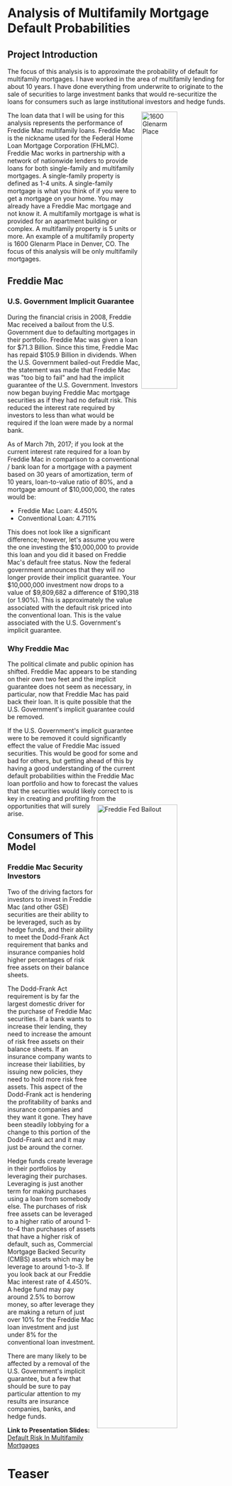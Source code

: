 # Analysis of Multifamily Mortgage Default Probabilities

## Project Introduction
The focus of this analysis is to approximate the probability of default for multifamily mortgages. I have worked in the area of multifamily lending for about 10 years. I have done everything from underwrite to originate to the sale of securities to large investment banks that would re-securitize the loans for consumers such as large institutional investors and hedge funds.

<img align="right" src="/img/thumbs_1600-Glenarm-002.jpg" alt="1600 Glenarm Place" width=40%>

The loan data that I will be using for this analysis represents the performance of Freddie Mac multifamily loans. Freddie Mac is the nickname used for the Federal Home Loan Mortgage Corporation (FHLMC). Freddie Mac works in partnership with a network of nationwide lenders to provide loans for both single-family and multifamily mortgages. A single-family property is defined as 1-4 units. A single-family mortgage is what you think of if you were to get a mortgage on your home. You may already have a Freddie Mac mortgage and not know it. A multifamily mortgage is what is provided for an apartment building or complex. A multifamily property is 5 units or more. An example of a multifamily property is 1600 Glenarm Place in Denver, CO. The focus of this analysis will be only multifamily mortgages.

## Freddie Mac

### U.S. Government Implicit Guarantee

<img align="right" src="/img/investor-presentation.pdf.jpg" alt="Freddie Fed Bailout" width=60%>

During the financial crisis in 2008, Freddie Mac received a bailout from the U.S. Government due to defaulting mortgages in their portfolio. Freddie Mac was given a loan for $71.3 Billion. Since this time, Freddie Mac has repaid $105.9 Billion in dividends. When the U.S. Government bailed-out Freddie Mac, the statement was made that Freddie Mac was "too big to fail" and had the implicit guarantee of the U.S. Government. Investors now began buying Freddie Mac mortgage securities as if they had no default risk. This reduced the interest rate required by investors to less than what would be required if the loan were made by a normal bank.

As of March 7th, 2017; if you look at the current interest rate required for a loan by Freddie Mac in comparison to a conventional / bank loan for a mortgage with a payment based on 30 years of amortization, term of 10 years, loan-to-value ratio of 80%, and a mortgage amount of $10,000,000, the rates would be:

* Freddie Mac Loan: 4.450%
* Conventional Loan: 4.711%

This does not look like a significant difference; however, let's assume you were the one investing the $10,000,000 to provide this loan and you did it based on Freddie Mac's default free status. Now the federal government announces that they will no longer provide their implicit guarantee. Your $10,000,000 investment now drops to a value of $9,809,682 a difference of $190,318 (or 1.90%). This is approximately the value associated with the default risk priced into the conventional loan. This is the value associated with the U.S. Government's implicit guarantee.

### Why Freddie Mac

<img align="right" src="/img/freddie-mac-to-pay-treasury-4-5-billion-after-reporting-profit.jpg" alt="Freddie Fed Big Payment" width=50%>

The political climate and public opinion has shifted. Freddie Mac appears to be standing on their own two feet and the implicit guarantee does not seem as necessary, in particular, now that Freddie Mac has paid back their loan. It is quite possible that the U.S. Government's implicit guarantee could be removed.

If the U.S. Government's implicit guarantee were to be removed it could significantly effect the value of Freddie Mac issued securities. This would be good for some and bad for others, but getting ahead of this by having a good understanding of the current default probabilities within the Freddie Mac loan portfolio and how to forecast the values that the securities would likely correct to is key in creating and profiting from the opportunities that will surely arise.

## Consumers of This Model

### Freddie Mac Security Investors
Two of the driving factors for investors to invest in Freddie Mac (and other GSE) securities are their ability to be leveraged, such as by hedge funds, and their ability to meet the Dodd-Frank Act requirement that banks and insurance companies hold higher percentages of risk free assets on their balance sheets.

The Dodd-Frank Act requirement is by far the largest domestic driver for the purchase of Freddie Mac securities. If a bank wants to increase their lending, they need to increase the amount of risk free assets on their balance sheets. If an insurance company wants to increase their liabilities, by issuing new policies, they need to hold more risk free assets. This aspect of the Dodd-Frank act is hendering the profitability of banks and insurance companies and they want it gone. They have been steadily lobbying for a change to this portion of the Dodd-Frank act and it may just be around the corner.

Hedge funds create leverage in their portfolios by leveraging their purchases. Leveraging is just another term for making purchases using a loan from somebody else. The purchases of risk free assets can be leveraged to a higher ratio of around 1-to-4 than purchases of assets that have a higher risk of default, such as, Commercial Mortgage Backed Security (CMBS) assets which may be leverage to around 1-to-3. If you look back at our Freddie Mac interest rate of 4.450%. A hedge fund may pay around 2.5% to borrow money, so after leverage they are making a return of just over 10% for the Freddie Mac loan investment and just under 8% for the conventional loan investment.

There are many likely to be affected by a removal of the U.S. Government's implicit guarantee, but a few that should be sure to pay particular attention to my results are insurance companies, banks, and hedge funds.

**Link to Presentation Slides:** [Default Risk In Multifamily Mortgages](https://docs.google.com/presentation/d/1AvFxeSGNUIpF76LP149ydiUKDZK0Xt6j5LOWwd6UNew/pub?start=true&loop=true&delayms=3000)

# Teaser
<img align="center" src="/plots/web/GradientBoostingClassifier_default_prob_hist_f7_2017-03-14_13:11.png" alt="Default Probabilities" width=75%>

<img align="center" src="/plots/web/GradientBoostingClassifier_ROC_plot_f7_2017-03-14_13:11.png" alt="ROC Plot" width=75%>

<img align="center" src="/plots/web/GradientBoostingClassifier_Conf_Matrix_f7_2017-03-14_13:11.png" alt="Confusion Matrix" width=75%>

# Observations of Data During EDA

## Multifamily Loan Performance Dataset (MFLP) - mlpd_datamart_1q16.txt
**Data Source:**  
[Investor Tools - Loan Performance Database](http://www.freddiemac.com/multifamily/investors/reporting.html)

The Database provides historical information on a subset of the Freddie Mac Multifamily whole loan portfolio since 1994.  It includes information on original loan terms; identifiers for prepaid loans, defaulted loans and delinquencies; property information; and dates of real estate owned (REO) sales.

There are 338,445 rows of data covering 11,570 unique loans. Multiple loans may be related to the same property.

**Column Data Types:**

|  Column Name | Type | Non-null | Unique | Example  | **Convert** |
|  :--- | :---: | :---: | :---: | :---  | :-----------:|
|  lnno | int64 | 338445 | 11570 | 99940  | leave       |
|  quarter | object | 338445 | 89 | y07q3  | datetime    |
|  mrtg_status | int64 | 338445 | 5 | 100  | int64 -> get_dummies |
|  amt_upb_endg | float64 | 328999 | 263138 | 5659645.77  |  leave      |
|  liq_dte | object | 9160 | 2332 | nan  | datetime    |
|  liq_upb_amt | float64 | 9164 | 8586 | nan  | leave       |
|  dt_sold | object | 73 | 60 | nan  | datetime    |
|  cd_fxfltr | object | 130063 | 3 | FXDFLT  | str -> get_dummies |
|  cnt_amtn_per | float64 | 338428 | 148 | 360.0  | leave       |
|  cnt_blln_term | float64 | 338428 | 220 | 87.0  | leave       |
|  cnt_io_per | float64 | 338419 | 105 | 0.0  | leave       |
|  dt_io_end | object | 98108 | 225 | nan  | datetime    |
|  cnt_mrtg_term | int64 | 338445 | 243 | 87  | leave       |
|  cnt_rsdntl_unit | float64 | 338411 | 768 | 336.0  | leave       |
|  cnt_yld_maint | int64 | 338445 | 178 | 75  | leave       |
|  code_int | object | 338445 | 2 | FIX  | str -> get_dummies |
|  rate_dcr | float64 | 338290 | 2015 | 1.311  | leave       |
|  rate_int | float64 | 338416 | 7296 | 0.0594  | leave       |  
|  rate_ltv | float64 | 338392 | 6905 | 0.79122  | leave       |
|  amt_upb_pch | float64 | 338445 | 4659 | 5669285.36  | leave       |
|  dt_fund | object | 338445 | 3589 | 25JUL2007  | datetime    |
|  dt_mty | object | 338445 | 484 | 01SEP2014  | datetime    |
|  code_st | object | 338445 | 50 | LA  | leave       |
|  geographical_region | object | 338048 | 549 | New Orleans, LA MSA  | leave       |
|  id_link_grp* | float64 | 66308 | 1118 | 75103.0  | leave       |
|  code_sr | object | 19684 | 4 | nan  | str -> get_dummies |
|  reo_operating_expinc | float64 | 74 | 70 | nan  | leave       |
|  prefcl_fcl_expinc | float64 | 74 | 73 | nan  | leave       |
|  selling_expinc | float64 | 74 | 69 | nan  | leave       |
|  sales_price | float64 | 73 | 65 | nan  | leave       |

* 'id_link_grp' links together loans that are related to the same property

**Pros / Cons**  
Pros - This dataset is well compiled and would require little data cleaning and adjustments before running through models.

Cons - This is a subset of the overall Freddie Mac multifamily loans issued and may not be representative of the typical loan funded by Freddie Mac and sold to investors. These are only the loans of which Freddie Mac has retained ownership. There could be a variety of reasons that they would have retained ownership of these loans. These loans could be for types of properties that are not easily bundled with other properties for securitization. This could apply to senior housing properties with some level of care (i.e. assisted living, nursing homes, memory care, etc.). This could also apply to affordable housing projects with complex capital structures and mechanisms that would potentially deter the secondary capital markets from investing in their securities. A few examples of some characteristics that could deter capital markets would be rent restrictions, phasing off tax abatements, land leases, or rent subsidies from entities with low credit ratings, such as, a bankrupt county or city. I would Freddie Mac not cherry pick these loans to inflate their performance data. The federal government did take control of both Freddie Mac and Fannie Mae following the financial crisis due in part to questionable lending practices.

## Multifamily Securitization Program Data (MSPD)
**Data Source:**   
[Freddie Mac Investor Access](https://msia.ficonsulting.com/)

The complete data set as of 2/22/2017 is in: 'data/custom_rpt_all_properties_20170222.csv'

This data is for all loans that Freddie Mac has securitized. The process of securitization for multifamily loans involves lumping together multiple mortgages across multiple properties into a pool of mortgages. This pool is then divided up into individual securities that are sold to investors.

Freddie Mac issues securities in 12 deal types:

| **Deal Type**        | **Descriptor** | **Description**                       | **# of Deals** | **Total UPB**    |
| -------------------- |:--------------:| ------------------------------------- |:--------------:| ----------------:|   
| 10 Year              | K-000          | fixed loans with mostly 10 year terms | 55             | $75,679,377,782  |
| 7 Year               | K-700          | fixed loans with 7 year terms         | 23             | $29,259,691,719  |
| 5 Year               | K-500          | fixed loans with 5 year terms         | 4              | $4,106,237,917   |
| Single Sponsor       | K-ABC          | single sponsor, sometimes single asset| 14             | $14,792,788,254  |
| No-Subordination     | K-P00          | portfolio loans, no subordinate piece | 3              | $2,622,223,362   |
| Floating Rate        | K-F00          | floating rates of various terms       | 21             | $28,429,449,460  |
| Seniors Housing      | K-S00          | senior multifamily mortgages          | 5              | $3,832,996,970   |
| Seasoned             | K-X00          | seasoned loans                        | 2              | $1,107,896,608   |
| Supplemental         | K-J00          | supplemental loans                    | 7              | $1,593,302,089   |
| >10 Year             | K-1500         | fixed loans, greater than 10 year term| 2              | $1,194,204,846   |
| Small Balance        | SB-00          | small balance, also known as FRESB    | 21             | $4,563,707,762   |
| Workforce            | K-W00          | workforce housing loans 55            | 1              | $676,185,705     |
|                      |                |                                       |      Total UPB | $167,858,062,473 |
1 As of September 30, 2016                                                  
2 Excludes Q-Deals

The data available for the securitized loans is as follows:

|  Column Name | Type | Non-null | Unique | Example  | Convert |
|  :--- | :---: | :---: | :---: | :---  | :---: |
|  #_properties | object | 7855 | 8 | 1  | int64 |
|  2nd_preceding_fydscr_(ncf) | object | 7855 | 1356 | -  | float64 |
|  actual_balance | object | 7855 | 6650 | $878,000,000  | float64 |
|  balance_range | object | 7855 | 13 | 20.00+  | str -> get_dummies |
|  balloon | object | 7855 | 2 | Y  | str -> get_dummies |
|  city | object | 7855 | 1771 | Los Angeles  | str |
|  current%_of_deal | float64 | 7855 | 147 | 100.0  | leave |
|  current_bal_rank | int64 | 7855 | 153 | 1  | leave |
|  current_endingsched_balance | object | 7855 | 6650 | $878,000,000  | float64 |
|  currentloan_balance | object | 7855 | 6650 | $878,000,000  | float64 |
|  cut-off_dateloan_balance | object | 7855 | 6007 | $878,000,000  | float64 |
|  date_added_to_servicer_watchlist_ | object | 7855 | 94 | -  | datetime |
|  deal | object | 7855 | 113 | FREMF 2015-KPLB  | str -> get_dummies |
|  distributiondate | object | 7855 | 1 | 01/25/2017  | datetime |
|  dscr_(ncf) | float64 | 7855 | 1765 | 2.74  | leave |
|  dscr_range | object | 7855 | 13 | 2.00 and up  | str -> get_dummies |
|  dlq._status | object | 7855 | 7 | Current  | str -> get_dummies |
|  dlq_status_text | object | 7855 | 7 | Current  | str -> get_dummies |
|  fka_status_of_loan | object | 7855 | 7 | 0  | str -> get_dummies |
|  group_id | object | 7855 | 10 | -  | str -> get_dummies |
|  int._only | object | 7855 | 3 | Y  | str -> get_dummies |
|  loan_amortization_type | object | 7855 | 9 | Interest Only  | str -> get_dummies |
|  loan_id | int64 | 7855 | 7780 | 708125468  | leave |
|  ltv_range | object | 7855 | 8 | 50.0% - 55.0%  | str -> get_dummies |
|  master_servicer | object | 7855 | 6 | Freddie Mac  | str -> get_dummies |
|  maturity_date | object | 7855 | 228 | 05/01/2025  | datetime |
|  most_recentdscr_(ncf) | object | 7855 | 1682 | 2.740  | float64 |
|  most_recent_financial_'as_of'_end_date_ | object | 7855 | 22 | 09/30/2016  | datetime |
|  most_recent_financial_'as_of'_start_date_ | object | 7855 | 24 | 01/01/2016  |  datetime |
|  most_recentfinancial_indicator | object | 7855 | 7 | Current  | str -> get_dummies |
|  most_recentmaster_servicerreturn_date_ | object | 7855 | 8 | -  | datetime |
|  most_recent_ncf | object | 7855 | 5605 | $61,193,871  | float64 |
|  most_recent_noi | object | 7855 | 5597 | $61,830,621  | float64 |
|  most_recentphys_occup | object | 7855 | 80 | 97.0  | float64 |
|  most_recentspecial_servicertransfer_date_ | object | 7855 | 9 | -  | datetime |
|  most_recent_value | object | 7855 | 2324 | $1,675,000,000  | float64 |
|  mps_deal_alias | object | 7855 | 113 | 2015-KPLB  | str |
|  msa | object | 7855 | 405 | Los Angeles-Long Beach-Santa Ana CA  | str -> get_dummies |
|  no_time_dlq12mth | int64 | 7855 | 5 | 0  | str -> get_dummies |
|  no_time_dlqlife | int64 | 7855 | 11 | 0  | str -> get_dummies |
|  note_rate | object | 7855 | 582 | 3.3300  | float64 |
|  note_rate_range | object | 7855 | 13 | 3.001% - 3.500%  | str -> get_dummies |
|  occupancy | float64 | 7855 | 9 | 1.0  | leave |
|  occupancy_date | object | 7855 | 503 | 09/30/2016  | datetime |
|  occupancy_range | object | 7855 | 7 | > 95.0%  | str -> get_dummies |
|  occupancy_source | object | 7855 | 4 | MOST RECENT  | str |
|  operatingtrust_advisor | object | 11 | 2 | Freddie Mac  | str -> get_dummies |
|  orig_amortization | object | 7855 | 31 | 0  | int64 |
|  orig_term | object | 7855 | 78 | 120  | int64 |
|  original_note_amount | object | 7855 | 4241 | $878,000,000  | float64 |
|  original_occupancy_date | object | 7855 | 1290 | 03/17/2015  | datetime |
|  original_occupancy__rate | float64 | 7855 | 788 | 97.7  | float64 |
|  paid_thru_date | object | 7855 | 11 | 01/01/2017  | datetime |
|  payment_freq | object | 7855 | 2 | Monthly  | str -> drop |
|  preceding_fiscalyear_financial_'as_of'_date_ | object | 7855 | 27 | 12/31/2015  | datetime |
|  preceding_fy_ncf | object | 7855 | 6205 | $76,957,036  | float64 |
|  preceding_fiscalyear_noi | object | 7855 | 6201 | $77,806,036  | float64 |
|  preceding_fy_dscr_(ncf) | object | 7855 | 1643 | 2.600  | float64 |
|  property_name | object | 7855 | 7296 | Park La Brea Apartments  | str -> drop |
|  property_subtype | object | 7855 | 43 | Garden and High Rise  | str -> clean -> get_dummies |
|  prospectus_id | int64 | 7855 | 155 | 1  | str -> drop |
|  remaining_term | object | 7855 | 218 | 100  | int64 |
|  seasoning | object | 7855 | 105 | 20  | int64 |
|  seasoning_range | object | 7855 | 12 | < 14  | str -> fix/drop |
|  second_preceding_fiscal_year_financial_'as_of'_date_ | object | 7855 | 23 | -  | datetime |
|  second_preceding_fy_ncf_(dscr) | object | 7855 | 1357 | -  | float64 |
|  second_preceding_fy_ncf | object | 7855 | 4070 | $0  | float64 |
|  second_precedingfiscal_year_noi | object | 7855 | 4065 | $0  | float64 |
|  servicer_watchlistcode | object | 7855 | 38 | -  | str -> investigate |
|  special_servicer | object | 7855 | 17 | Berkeley Point Capital, LLC  | str -> get_dummies |
|  state | object | 7855 | 50 | CA  | str -> get_dummies |
|  total_reserve_bal | object | 7855 | 4499 | 0  | float64 |
|  uw_dscr_(ncf)amortizing | float64 | 7855 | 686 | 2.27  | float64 |
|  uw_ltv | object | 7855 | 569 |  52.4%  | float64 |
|  year_built | object | 7855 | 215 | 1944 - 1951  | str -> clean -> get_dummies |
|  zip_code | object | 7855 | 3599 | 90036  | str -> clean |
|  property_address | object | 7855 | 7582 | 6200 West Third Street  | str -> drop |
|  property_city | object | 7855 | 1861 | Los Angeles  | str -> drop |
|  revenue_at_contribution | object | 7855 | 3926 | 105197374  | float64 |
|  operating_expenses_at_contribution | object | 7855 | 4573 | 37126374  | float64 |
|  noi_at_contribution | object | 7855 | 6250 | 68071000  | float64 |
|  dscr_(noi)_at_contribution | object | 7855 | 1047 | -  | float64 |
|  ncf_at_contribution | object | 7855 | 5993 | 67222000  | float64 |
|  dscr_(ncf)_at_contribution | object | 7855 | 496 | 2.27  | float64 |
|  second_preceding_fy_revenue | object | 7855 | 4067 | 0  | float64 |
|  second_preceding_fy_operating_exp | object | 7855 | 4067 | 0  | float64 |
|  second_preceding_fy_debt_serv_amt | object | 7855 | 4061 | -  | float64 |
|  preceding_fy_revenue | object | 7855 | 6196 | 108541632.46  | float64 |
|  preceding_fy_operating_exp | object | 7855 | 6210 | 30735596.87  | float64 |
|  preceding_fy_debt_svc_amount | object | 7855 | 6202 | 29643475  | float64 |
|  most_recent_revenue | object | 7855 | 5605 | 85254239.66  | float64 |
|  most_recent_operating_expenses | object | 7855 | 5606 | 23423618.25  | float64 |
|  most_recent_debt_service_amount | object | 7855 | 5604 | 22334125  | float |

**Pros / Cons:**

Pros - This dataset covers all securitized loans. It includes not just active, but previously foreclosed loans as well.

Cons - This data does not contain quarterly time-series data for each property, but does contain the property financial performance data at origination (loan creation), most recent of quarter, most recent end-of-year, and previous year end-of year data. This covers about three years of a loan's term. The longest allowable loan term is 10 years and most get refinanced prior to the maturity date or have existence for significantly less that 10 years, so covering 3 years of the term should give an indication of changes in performance.

## Dataset for Analysis

After exploratory data analysis it was concluded that the MSPD dataset contained more features of potential value and also allowed for more insightful engineered features to be constructed. The following features were extracted or engineered from the MSPD dataset:

|  Column Name | Type | Non-null | Unique | Example  | Engineering |
|  :--- | :---: | :---: | :---: | :---  |:---:|
|  label | float64 | 7855 | 2 | 0.0  | YES* |
|  loan_id | int64 | 7855 | 7780 | 708125468  | NO |
|  current_balance | int64 | 7855 | 6649 | 878000000  | NO |
|  original_balance | int64 | 7855 | 4241 | 878000000  | NO |
|  orig_int_rate | float64 | 7855 | 581 | 0.0333  | NO |
|  orig_dscr | float64 | 7855 | 686 | 2.27  | NO |
|  orig_ltv | float64 | 7855 | 569 | 0.524  | NO |
|  principal_paydown | int64 | 7855 | 5838 | 0  | YES (beg. - cur. bal.) |
|  orig_occ_rate | float64 | 7855 | 788 | 0.977  | NO |
|  most_rct_occ_rate | float64 | 7855 | 80 | 0.97  | NO |
|  occ_rate_delta | float64 | 7855 | 1210 | -0.007  | YES (cur. - orig.) |
|  orig_noi | float64 | 7855 | 6249 | 68071000.0  | NO |
|  most_rct_noi | int64 | 7855 | 5596 | 61830621  | NO |
|  noi_delta | float64 | 7855 | 7152 | -6240379.0  | YES (cur. - orig.) |
|  most_rct_value | int64 | 7855 | 2323 | 1675000000  | NO |
|  orig_value | float64 | 7855 | 7286 | 1675572519.08  | YES (orig. bal. / orig. ltv) |
|  value_delta | float64 | 7855 | 6787 | -572519.083969  | YES (cur. val. - orig. val.) |
|  most_rct_ltv | float64 | 7855 | 6088 | 0.524179104478  | YES (cur. bal. / cur. val.) |
|  ltv_delta | float64 | 7855 | 6123 | 0.000179104477612  | YES (cur. ltv. - org. ltv) |
|  most_rct_debt_serv | float64 | 7855 | 5603 | 22334125.0  | NO |
|  orig_debt_serv | float64 | 7855 | 6359 | 29987224.6696  | YES (orig. noi / orig. dscr) |
|  debt_serv_delta | float64 | 7855 | 7235 | -7653099.6696  | YES (cur. ds - orig. ds) |
|  most_rct_dscr | float64 | 7855 | 1682 | 2.74  | NO |
|  dscr_delta | float64 | 7855 | 2003 | 0.47  | YES (cur. dscr - orig. dscr) |
|  state_AK | float64 | 7855 | 2 | 0.0  | state -> get_dummies |
|  state_AL | float64 | 7855 | 2 | 0.0  | state -> get_dummies |
|  state_AR | float64 | 7855 | 2 | 0.0  | state -> get_dummies |
|  state_AZ | float64 | 7855 | 2 | 0.0  | state -> get_dummies |
|  state_CA | float64 | 7855 | 2 | 1.0  | state -> get_dummies |
|  state_CO | float64 | 7855 | 2 | 0.0  | state -> get_dummies |
|  state_CT | float64 | 7855 | 2 | 0.0  | state -> get_dummies |
|  state_DC | float64 | 7855 | 2 | 0.0  | state -> get_dummies |
|  state_DE | float64 | 7855 | 2 | 0.0  | state -> get_dummies |
|  state_FL | float64 | 7855 | 2 | 0.0  | state -> get_dummies |
|  state_GA | float64 | 7855 | 2 | 0.0  | state -> get_dummies |
|  state_HI | float64 | 7855 | 2 | 0.0  | state -> get_dummies |
|  state_IA | float64 | 7855 | 2 | 0.0  | state -> get_dummies |
|  state_ID | float64 | 7855 | 2 | 0.0  | state -> get_dummies |
|  state_IL | float64 | 7855 | 2 | 0.0  | state -> get_dummies |
|  state_IN | float64 | 7855 | 2 | 0.0  | state -> get_dummies |
|  state_KS | float64 | 7855 | 2 | 0.0  | state -> get_dummies |
|  state_KY | float64 | 7855 | 2 | 0.0  | state -> get_dummies |
|  state_LA | float64 | 7855 | 2 | 0.0  | state -> get_dummies |
|  state_MA | float64 | 7855 | 2 | 0.0  | state -> get_dummies |
|  state_MD | float64 | 7855 | 2 | 0.0  | state -> get_dummies |
|  state_ME | float64 | 7855 | 2 | 0.0  | state -> get_dummies |
|  state_MI | float64 | 7855 | 2 | 0.0  | state -> get_dummies |
|  state_MN | float64 | 7855 | 2 | 0.0  | state -> get_dummies |
|  state_MO | float64 | 7855 | 2 | 0.0  | state -> get_dummies |
|  state_MS | float64 | 7855 | 2 | 0.0  | state -> get_dummies |
|  state_MT | float64 | 7855 | 2 | 0.0  | state -> get_dummies |
|  state_NC | float64 | 7855 | 2 | 0.0  | state -> get_dummies |
|  state_ND | float64 | 7855 | 2 | 0.0  | state -> get_dummies |
|  state_NE | float64 | 7855 | 2 | 0.0  | state -> get_dummies |
|  state_NH | float64 | 7855 | 2 | 0.0  | state -> get_dummies |
|  state_NJ | float64 | 7855 | 2 | 0.0  | state -> get_dummies |
|  state_NM | float64 | 7855 | 2 | 0.0  | state -> get_dummies |
|  state_NV | float64 | 7855 | 2 | 0.0  | state -> get_dummies |
|  state_NY | float64 | 7855 | 2 | 0.0  | state -> get_dummies |
|  state_OH | float64 | 7855 | 2 | 0.0  | state -> get_dummies |
|  state_OK | float64 | 7855 | 2 | 0.0  | state -> get_dummies |
|  state_OR | float64 | 7855 | 2 | 0.0  | state -> get_dummies |
|  state_PA | float64 | 7855 | 2 | 0.0  | state -> get_dummies |
|  state_RI | float64 | 7855 | 2 | 0.0  | state -> get_dummies |
|  state_SC | float64 | 7855 | 2 | 0.0  | state -> get_dummies |
|  state_SD | float64 | 7855 | 2 | 0.0  | state -> get_dummies |
|  state_TN | float64 | 7855 | 2 | 0.0  | state -> get_dummies |
|  state_TX | float64 | 7855 | 2 | 0.0  | state -> get_dummies |
|  state_UT | float64 | 7855 | 2 | 0.0  | state -> get_dummies |
|  state_VA | float64 | 7855 | 2 | 0.0  | state -> get_dummies |
|  state_WA | float64 | 7855 | 2 | 0.0  | state -> get_dummies |
|  state_WI | float64 | 7855 | 2 | 0.0  | state -> get_dummies |
|  state_WV | float64 | 7855 | 2 | 0.0  | state -> get_dummies |
|  state_WY | float64 | 7855 | 2 | 0.0  | state -> get_dummies |
|  ss_arbor_commercial_mortgage,_llc | float64 | 7855 | 2 | 0.0  | special_servicer -> get_dummies |
|  ss_berkadia | float64 | 7855 | 2 | 0.0  | special_servicer -> get_dummies |
|  ss_berkeley_point_capital,_llc | float64 | 7855 | 2 | 1.0  | special_servicer -> get_dummies |
|  ss_c-iii_asset_management_llc | float64 | 7855 | 2 | 0.0  | special_servicer -> get_dummies |
|  ss_cwcapital | float64 | 7855 | 2 | 0.0  | special_servicer -> get_dummies |
|  ss_freddie_mac | float64 | 7855 | 2 | 0.0  | special_servicer -> get_dummies |
|  ss_gemsa | float64 | 7855 | 2 | 0.0  | special_servicer -> get_dummies |
|  ss_greystone_servicing_corporation,_inc. | float64 | 7855 | 2 | 0.0  | special_servicer -> get_dummies |
|  ss_keybank | float64 | 7855 | 2 | 0.0  | special_servicer -> get_dummies |
|  ss_midland_loan_services | float64 | 7855 | 2 | 0.0  | special_servicer -> get_dummies |
|  ss_pacific_life_insurance_company | float64 | 7855 | 2 | 0.0  | special_servicer -> get_dummies |
|  ss_sabal_financial_group,_l.p. | float64 | 7855 | 2 | 0.0  | special_servicer -> get_dummies |
|  ss_situs_holdings,_llc | float64 | 7855 | 2 | 0.0  | special_servicer -> get_dummies |
|  ss_torchlight | float64 | 7855 | 2 | 0.0  | special_servicer -> get_dummies |
|  ss_trimont | float64 | 7855 | 2 | 0.0  | special_servicer -> get_dummies |
|  ss_wells_fargo_bank | float64 | 7855 | 2 | 0.0  | special_servicer -> get_dummies |
|  ss_wells_fargo_bank_ | float64 | 7855 | 2 | 0.0  | special_servicer -> get_dummies |

** * label of "1.0" derived from:
  * dlq_status_text (status as mapped below** - 200, 300, 350, 450 were considered
    problem loans),
  * no_time_dlqlife (if loan had ever been deliquent counted as problem loan), and
  *  date_added_to_servicer_watchlist_ (if servicer had been put on watch, considered problem loan)

**Mapping functions:**  
 Map df_mspd dlq_status_text column to corresponding values for label determination:  

    100 = Current or less than 60 day delinquent  
    200 = 60 or more days delinquent  
    300 = Foreclosure  
    350 = Problem Loans (no_time_dlqlife > 0 or date_added_to_servicer_watchlist_ Non-null)  
    450 = Real estate owned  
    500 = Closed
* Any values with a 500 were reverted to the highest previous value

### Histograms of Features as Relevant

<img align="center" src="/plots/web/Histograms_of_MSPD_Columns_hist.png" alt="Histograms" width=100%>

## Analysis

Based on evaluation of loans foreclosed in the Freddie Mac portfolio, the average percentage of outstanding balance that is recovered following disposition is 0.6930486709.
